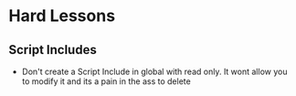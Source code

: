 # Hard Lessons

## Script Includes
 - Don't create a Script Include in global with read only. It wont allow you to modify it and its a pain in the ass to delete